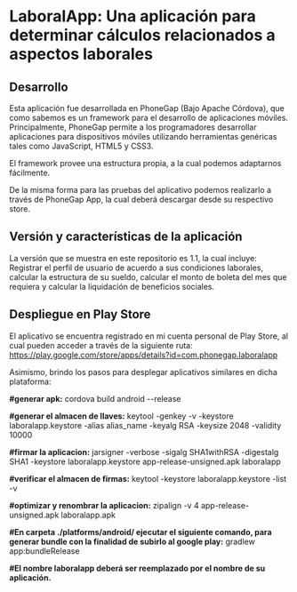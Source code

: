 # LaboralApp: Una aplicación para determinar cálculos relacionados a aspectos laborales

## Desarrollo

Esta aplicación fue desarrollada en PhoneGap (Bajo Apache Córdova), que como sabemos es un framework para el desarrollo de aplicaciones móviles. Principalmente, PhoneGap permite a los programadores desarrollar aplicaciones para dispositivos móviles utilizando herramientas genéricas tales como JavaScript, HTML5 y CSS3.

El framework provee una estructura propia, a la cual podemos adaptarnos fácilmente.

De la misma forma para las pruebas del aplicativo podemos realizarlo a través de PhoneGap App, la cual deberá descargar desde su respectivo store. 

## Versión y características de la aplicación

La versión que se muestra en este repositorio es 1.1, la cual incluye: Registrar el perfil de usuario de acuerdo a sus condiciones laborales, calcular la estructura de su sueldo, calcular el monto de boleta del mes que requiera y calcular la liquidación de beneficios sociales. 

## Despliegue en Play Store

El aplicativo se encuentra registrado en mi cuenta personal de Play Store, al cual pueden acceder a través de la siguiente ruta: 
https://play.google.com/store/apps/details?id=com.phonegap.laboralapp

Asimismo, brindo los pasos para desplegar aplicativos similares en dicha plataforma:

**#generar apk:**
cordova build android --release

**#generar el almacen de llaves:**
keytool -genkey -v -keystore laboralapp.keystore -alias alias_name -keyalg RSA -keysize 2048 -validity 10000

**#firmar la aplicacion:**
jarsigner -verbose -sigalg SHA1withRSA -digestalg SHA1 -keystore laboralapp.keystore app-release-unsigned.apk laboralapp

**#verificar el almacen de firmas:**
keytool -keystore laboralapp.keystore -list -v

**#optimizar y renombrar la aplicacion:**
zipalign -v 4 app-release-unsigned.apk laboralapp.apk


**#En carpeta ./platforms/android/ ejecutar el siguiente comando, para generar bundle con la finalidad de subirlo al google play:**
gradlew app:bundleRelease

**#El nombre laboralapp deberá ser reemplazado por el nombre de su aplicación.**
